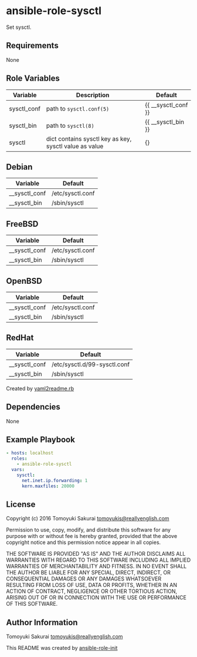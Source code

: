 ansible-role-sysctl
=====================

Set sysctl.

Requirements
------------

None

Role Variables
--------------

| Variable | Description | Default |
|----------|-------------|---------|
| sysctl\_conf | path to `sysctl.conf(5)` | {{ \_\_sysctl\_conf }} |
| sysctl\_bin | path to `sysctl(8)` | {{ \_\_sysctl\_bin }} |
| sysctl | dict contains sysctl key as key, sysctl value as value | {} |

## Debian

| Variable | Default |
|----------|---------|
| \_\_sysctl\_conf | /etc/sysctl.conf |
| \_\_sysctl\_bin | /sbin/sysctl |

## FreeBSD

| Variable | Default |
|----------|---------|
| \_\_sysctl\_conf | /etc/sysctl.conf |
| \_\_sysctl\_bin | /sbin/sysctl |

## OpenBSD

| Variable | Default |
|----------|---------|
| \_\_sysctl\_conf | /etc/sysctl.conf |
| \_\_sysctl\_bin | /sbin/sysctl |

## RedHat

| Variable | Default |
|----------|---------|
| \_\_sysctl\_conf | /etc/sysctl.d/99-sysctl.conf |
| \_\_sysctl\_bin | /sbin/sysctl |

Created by [yaml2readme.rb](https://gist.github.com/trombik/b2df709657c08d845b1d3b3916e592d3)

Dependencies
------------

None

Example Playbook
----------------

```yaml
- hosts: localhost
  roles:
    - ansible-role-sysctl
  vars:
    sysctl:
      net.inet.ip.forwarding: 1
      kern.maxfiles: 20000
```

License
-------

Copyright (c) 2016 Tomoyuki Sakurai <tomoyukis@reallyenglish.com>

Permission to use, copy, modify, and distribute this software for any
purpose with or without fee is hereby granted, provided that the above
copyright notice and this permission notice appear in all copies.

THE SOFTWARE IS PROVIDED "AS IS" AND THE AUTHOR DISCLAIMS ALL WARRANTIES
WITH REGARD TO THIS SOFTWARE INCLUDING ALL IMPLIED WARRANTIES OF
MERCHANTABILITY AND FITNESS. IN NO EVENT SHALL THE AUTHOR BE LIABLE FOR
ANY SPECIAL, DIRECT, INDIRECT, OR CONSEQUENTIAL DAMAGES OR ANY DAMAGES
WHATSOEVER RESULTING FROM LOSS OF USE, DATA OR PROFITS, WHETHER IN AN
ACTION OF CONTRACT, NEGLIGENCE OR OTHER TORTIOUS ACTION, ARISING OUT OF
OR IN CONNECTION WITH THE USE OR PERFORMANCE OF THIS SOFTWARE.

Author Information
------------------

Tomoyuki Sakurai <tomoyukis@reallyenglish.com>

This README was created by [ansible-role-init](https://gist.github.com/trombik/d01e280f02c78618429e334d8e4995c0)
